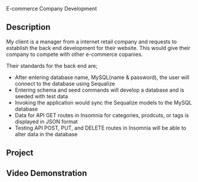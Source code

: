 E-commerce Company Development

## Description
My client is a manager from a internet retail company and requests to establish the back end development for their website.
This would give their company to compete with other e-commerce copanies.

Their standards for the back end are;
  * After entering database name, MySQL(name & password), the user will connect to the database using Sequalize
  * Entering schema and seed commands will develop a database and is seeded with test data
  * Invoking the application would sync the Sequalize models to the MySQL database
  * Data for API GET routes in Insomnia for categories, prodcuts, or tags is displayed in JSON format
  * Testing API POST, PUT, and DELETE routes in Insomnia will be able to alter data in the database

## Project

## Video Demonstration
